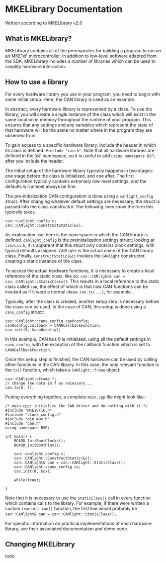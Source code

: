 # MKELibrary Documentation

Written according to MKELibrary v2.0

## What is MKELibrary?

MKELibrary contains all of the prerequisites for building a program to run on an MKE1xF microcontroller. In addition to low-level software adapted from the SDK, MKELibrary includes a number of libraries which can be used to simplify hardware interaction. 

## How to use a library

For every hardware library you use in your program, you need to begin with some initial setup. Here, the CAN library is used as an example. 

In abstract, every hardware library is represented by a class. To use the library, you will create a single instance of the class which will exist in the same location in memory throughout the runtime of your program. This ensures that any settings and any variables which represent the state of that hardware will be the same no matter where in the program they are observed from.

To gain access to a specific hardware library, include the header in which its class is defined: `#include "can.h"`. Note that all hardware libraries are defined in the `BSP` namespace, so it is useful to add `using namespace BSP;` after you include the header.

The initial setup of the hardware library typically happens in two stages: one stage before the class is initialized, and one after. The first configuration typically contains extremely low-level settings, and the defaults will almost always be fine.

The pre-initialization CAN configuration is done using a `canlight_config` struct. After changing whatever default settings are necessary, the struct is passed into the class constructor. The following lines show the form this typically takes.

```
can::canlight_config c;
can::CANlight::ConstructStatic(&c);
```

As explanation: `can` here is the namespace in which the CAN library is defined. `canlight_config` is the preinitialization settings struct; looking at `lib/can.h`, it is apparent that this struct only contains clock settings, with typical defaults assigned. `CANlight` is the actual name of the CAN library class. Finally, `ConstructStatic(&c)` invokes the `CANlight` constructor, creating a static instance of the class.

To access the actual hardware functions, it is necessary to create a local reference of the static class, like so: `can::CANlight& can = can::CANlight::StaticClass()`. This results in a local reference to the static class called `can`, the effect of which is that now CAN functions can be invoked as if it were a normal class: `can.tx(...)`, for example.

Typically, after the class is created, another setup step is necessary before the class can be used. In the case of CAN, this setup is done using a `canx_config` struct:

```
can::CANlight::canx_config can0config;
can0config.callback = CAN0CallbackFunction;
can.init(0, &can0config);
```

In this example, CAN bus 0 is initialized, using all the default settings in `canx_config`, with the exception of the callback function which is set to `CAN0CallbackFunction`. 

Once this setup step is finished, the CAN hardware can be used by calling other functions in the CAN library. In this case, the  only relevant function is the `tx()` function, which takes a `CANlight::frame` object:

```
can::CANlight::frame f;
// change the data in f as necessary...
can.tx(0, f);
```

Putting everything together, a complete `main.cpp` file might look like:

```
/* main.cpp: initialize the CAN driver and do nothing with it */
#include "MKE18F16.h"
#include "clock_config.h"
#include "pin_mux.h"
#include "can.h"
using namespace BSP;

int main() {
    BOARD_InitBootClocks();
    BOARD_InitBootPins();

    can::canlight_config c;
    can::CANlight::ConstructStatic(&c);
	can::CANlight& can = can::CANlight::StaticClass();
	can::CANlight::canx_config cx;
	can.init(0, &cx);

    while(true);

}
```

Note that it is necessary to use the `StaticClass()` call in every function which contains calls to the library. For example, if there were written a custom `transmit_can()` function, the first line would probably be `can::CANlight& can = can::CANlight::StaticClass();`.

For specific information on practical implementations of each hardware library, see their associated documentation and demo code. 

## Changing MKELibrary

todo
